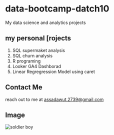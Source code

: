 # data-bootcamp-datch10
My data science and analytics projects

## my personal [rojects

1. SQL supermaket analysis
2. SQL churn analysis
3. R programing
4. Looker GA4 Dashborad
5. Linear Regregression Model using caret

## Contact Me
reach out to me at assadawut.2739@gmail.com

## Image
![soldier boy](https://static1.srcdn.com/wordpress/wp-content/uploads/2024/06/soldier-boy-faces-of-with-homelander-after-hitting-hughie.jpg)

